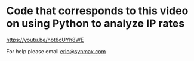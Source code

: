 # Code that corresponds to this video on using Python to analyze IP rates
https://youtu.be/hbt8cUYh8WE

For help please email eric@synmax.com
